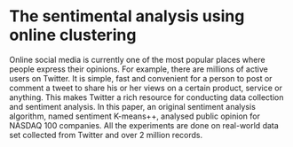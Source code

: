 # The sentimental analysis using online clustering
Online social media is currently one of the most popular places where people express their opinions. For example, there are millions of active users on Twitter. It is simple, fast and convenient for a person to post or comment a tweet to share his or her views on a certain product, service or anything. This makes Twitter a rich resource for conducting data collection and sentiment analysis. In this paper, an original sentiment analysis algorithm, named sentiment K-means++, analysed public opinion for NASDAQ 100 companies. All the experiments are done on real-world data set collected from Twitter and over 2 million records. 
